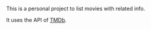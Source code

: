 This is a personal project to list movies with related info.  

It uses the API of [TMDb](http://www.themoviedb.com/).
